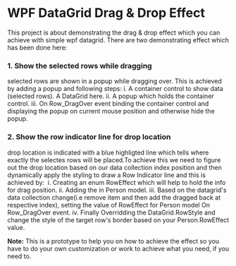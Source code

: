 # WPF DataGrid Drag & Drop Effect

This project is about demonstrating the drag & drop effect which you can achieve with simple wpf datagrid. There are two demonstrating effect which has been done here:

### 1. Show the selected rows while dragging
selected rows are shown in a popup while dragging over. This is achieved by adding a popup and following steps:
i. A container control to show data (selected rows). A DataGrid here.
ii. A popup which holds the container control.
iii. On Row_DragOver event binding the container control and displaying the popup on current mouse position and otherwise hide the popup.

### 2. Show the row indicator line for drop location
drop location is indicated with a blue highligted line which tells where exactly the selectes rows will be placed.To achieve this we need to figure out the drop location based on our data collection index position and then dynamically apply the styling to draw a Row Indicator line and this is achieved by:
 i. Creating an enum RowEffect which will help to hold the info for drag position.
 ii. Adding the in Person model.
 iii. Based on the datagrid's data collection change(i.e remove item and then add the dragged back at respective index), setting the value of RowEffect for Person model On Row_DragOver event.
 iv. Finally Overridding the DataGrid.RowStyle and change the style of the target row's border based on your Person.RowEffect value.

**Note:** This is a prototype to help you on how to achieve the effect so you have to do your own customization or work to achieve what you need, if you need to.

